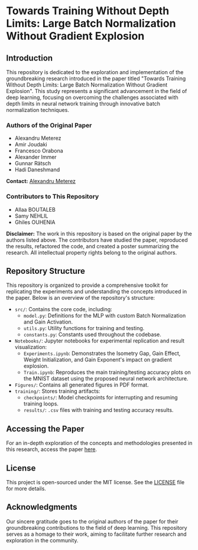 # Towards Training Without Depth Limits: Large Batch Normalization Without Gradient Explosion

## Introduction

This repository is dedicated to the exploration and implementation of the groundbreaking research introduced in the paper titled "Towards Training Without Depth Limits: Large Batch Normalization Without Gradient Explosion". This study represents a significant advancement in the field of deep learning, focusing on overcoming the challenges associated with depth limits in neural network training through innovative batch normalization techniques.

### Authors of the Original Paper
- Alexandru Meterez
- Amir Joudaki
- Francesco Orabona
- Alexander Immer
- Gunnar Rätsch
- Hadi Daneshmand

**Contact:** [Alexandru Meterez](mailto:alexandrumeterez@gmail.com)

### Contributors to This Repository
- Allaa BOUTALEB
- Samy NEHLIL
- Ghiles OUHENIA

**Disclaimer:** The work in this repository is based on the original paper by the authors listed above. The contributors have studied the paper, reproduced the results, refactored the code, and created a poster summarizing the research. All intellectual property rights belong to the original authors.

## Repository Structure

This repository is organized to provide a comprehensive toolkit for replicating the experiments and understanding the concepts introduced in the paper. Below is an overview of the repository's structure:

- `src/`: Contains the core code, including:
  - `model.py`: Definitions for the MLP with custom Batch Normalization and Gain Activation.
  - `utils.py`: Utility functions for training and testing.
  - `constants.py`: Constants used throughout the codebase.
- `Notebooks/`: Jupyter notebooks for experimental replication and result visualization:
  - `Experiments.ipynb`: Demonstrates the Isometry Gap, Gain Effect, Weight Initialization, and Gain Exponent's impact on gradient explosion.
  - `Train.ipynb`: Reproduces the main training/testing accuracy plots on the MNIST dataset using the proposed neural network architecture.
- `Figures/`: Contains all generated figures in PDF format.
- `training/`: Stores training artifacts:
  - `checkpoints/`: Model checkpoints for interrupting and resuming training loops.
  - `results/`: `.csv` files with training and testing accuracy results.


## Accessing the Paper

For an in-depth exploration of the concepts and methodologies presented in this research, access the paper [here](https://arxiv.org/abs/2310.02012).

## License

This project is open-sourced under the MIT license. See the [LICENSE](LICENSE) file for more details.

## Acknowledgments

Our sincere gratitude goes to the original authors of the paper for their groundbreaking contributions to the field of deep learning. This repository serves as a homage to their work, aiming to facilitate further research and exploration in the community.
